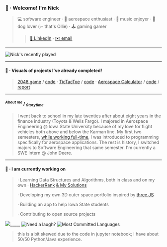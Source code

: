 ### 👋 · Welcome! I'm Nick
>💻 software engineer · 🚀 aerospace enthusiast · 🎵 music enjoyer · 🐶 dog lover (⇦ that's Ollie) · 🕹️ gaming gamer
>> [🤝 LinkedIn](https://www.linkedin.com/in/mccnick/) · [✉️ email](mailto:nickmcc@iastate.edu)
_______
![Nick's recently played](https://spotify-recently-played-readme.vercel.app/api?user=7iosa6zosbstnzn6jxm1s0qqc&count=3&width=900&height=200)
_______
#### 🧩 · Visuals of projects I've already completed! 
> [2048 game](https://user-images.githubusercontent.com/91184284/232322694-6c8ceb66-9118-4066-a43c-5214a4083cb1.gif) / [code](https://github.com/mccnick/COMS-227/blob/main/HW3/HW03/src/hw3/ConnectGame.java "2048 game source code")
> · [TicTacToe](https://user-images.githubusercontent.com/91184284/229703311-da007f9a-ea7c-4629-a577-32b01e902073.gif) / [code](https://github.com/mccnick/TicTacToe/blob/main/TicTacToe/src/zzzTicTacToe/TicTacToe.java "TicTacToe source code")
> · [Aerospace Calculator](https://github.com/mccnick/DensityAltitudeCalculator/blob/main/Nick%20McCullough%20-%20Project%201.pdf) / [code](https://github.com/mccnick/DensityAltitudeCalculator/blob/main/DensityAltCalc.m "Aerospace Calculator source code") / [report](https://github.com/mccnick/DensityAltitudeCalculator/blob/main/Nick%20McCullough%20-%20Project%201.pdf "100% score on this project report")


_______
 #### <sup>*About me*</sup> / <sub>*Storytime*</sub>
>I went back to school in my late twenties after about eight years in the finance industry (Toyota & Wells Fargo). I majored in Aerospace Engineering @ Iowa State University because of my love for flight vehicles both above and below the Karman line. My first two semesters, [while working full-time](https://www.registrar.iastate.edu/sites/default/files/uploads/info/DeansListF21Updated418.pdf "Dean's List"), I was introduced to programming specifically for aerospace applications. The rest is history, I switched majors to Software Engineering that same semester. I'm currently a SWE Intern @ John Deere.
_______

#### 🌱 · I am currently working on
> · Learning Data Structures and Algorithms, both in class and on my own · [HackerRank](https://www.hackerrank.com/nickmcc) [& My Solutions](https://github.com/mccnick/HackerRank-Problems)
>
> · Developing my own 3D outer space portfolio inspired by [three.JS](https://threejs.org/)
>
> · Building an app to help Iowa State students
>
> · Contributing to open source projects

![](https://komarev.com/ghpvc/?username=mccnick&color=blue&label=Views+on+Nick's+GitHub:&style=for-the-square)_____
![Need a laugh?](https://readme-jokes.vercel.app/api "click me")
![Most Committed Languages](https://github-readme-stats.vercel.app/api/top-langs/?username=mccnick&layout=compact&theme=blue-green)
>this is a bit skewed due to the code in jupyter notebook; I have about 50/50 Python/Java experience.



<!--
**mccnick/mccnick** is a ✨ _special_ ✨ repository because its `README.md` (this file) appears on your GitHub profile.

Here are some ideas to get you started:

- 🔭 I’m currently working on ...
- 🌱 I’m currently learning ...
- 👯 I’m looking to collaborate on ...
- 🤔 I’m looking for help with ...
- 💬 Ask me about ...
- 📫 How to reach me: ...
- 😄 Pronouns: ...
- ⚡ Fun fact: ...

// github most used programming languages chart (too much jupyter notebook)
![Most Committed Languages](https://github-readme-stats.vercel.app/api/top-langs/?username=mccnick&layout=compact&theme=theme)

// spotify
![Nick's recently played](https://spotify-recently-played-readme.vercel.app/api?user=7iosa6zosbstnzn6jxm1s0qqc&count=3&width=900&height=200)
![Spotify recently played](https://spotify-recently-played-readme.vercel.app/api?user=7iosa6zosbstnzn6jxm1s0qqc&count=3)

![finance](https://user-images.githubusercontent.com/91184284/232307962-e49c14f1-5fa5-451e-a068-d00e0ad2bc82.png)
-->
